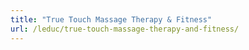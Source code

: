 ```yaml
---
title: "True Touch Massage Therapy & Fitness"
url: /leduc/true-touch-massage-therapy-and-fitness/
---
```

